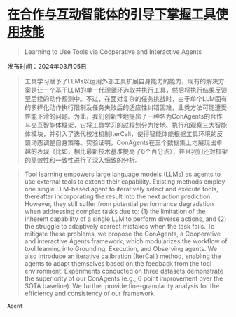 # [在合作与互动智能体的引导下掌握工具使用技能](https://arxiv.org/abs/2403.03031)

> Learning to Use Tools via Cooperative and Interactive Agents

发布时间：2024年03月05日

> 工具学习赋予了LLMs以运用外部工具扩展自身能力的能力，现有的解决方案是让一个基于LLM的单一代理循环选取并执行工具，然后将执行结果反馈至后续的动作预测中。不过，在面对复杂的任务挑战时，由于单个LLM固有的多样化动作执行限制及任务失败后的适应性纠错困难，此类方法可能遭受性能下滑的问题。为此，我们创新性地提出了一种名为ConAgents的合作与交互智能体框架，它将工具学习的过程划分为接地、执行和观察三大智能体模块，并引入了迭代校准机制IterCali，使得智能体能根据工具环境的反馈动态调整自身策略。实验证明，ConAgents在三个数据集上均展现出卓越的表现（比如，相比最新技术基准提高了6个百分点），并且我们还对框架的高效性和一致性进行了深入细致的分析。

> Tool learning empowers large language models (LLMs) as agents to use external tools to extend their capability. Existing methods employ one single LLM-based agent to iteratively select and execute tools, thereafter incorporating the result into the next action prediction. However, they still suffer from potential performance degradation when addressing complex tasks due to: (1) the limitation of the inherent capability of a single LLM to perform diverse actions, and (2) the struggle to adaptively correct mistakes when the task fails. To mitigate these problems, we propose the ConAgents, a Cooperative and interactive Agents framework, which modularizes the workflow of tool learning into Grounding, Execution, and Observing agents. We also introduce an iterative calibration (IterCali) method, enabling the agents to adapt themselves based on the feedback from the tool environment. Experiments conducted on three datasets demonstrate the superiority of our ConAgents (e.g., 6 point improvement over the SOTA baseline). We further provide fine-granularity analysis for the efficiency and consistency of our framework.

`Agent`